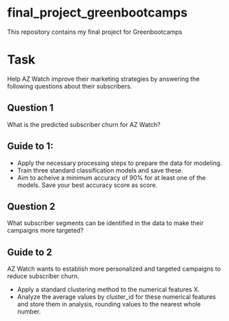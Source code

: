 # final_project_greenbootcamps
This repository contains my final project for Greenbootcamps

# Task
Help AZ Watch improve their marketing strategies by answering the following questions about their subscribers.

## Question 1
What is the predicted subscriber churn for AZ Watch?

## Guide to 1:
- Apply the necessary processing steps to prepare the data for modeling.
- Train three standard classification models and save these.
- Aim to acheive a minimum accuracy of 90% for at least one of the models. Save your best accuracy score as score.

## Question 2 
What subscriber segments can be identified in the data to make their campaigns more targeted?

## Guide to 2
AZ Watch wants to establish more personalized and targeted campaigns to reduce subscriber churn. 

- Apply a standard clustering method to the numerical features X.
- Analyze the average values by cluster_id for these numerical features and store them in analysis, rounding values to the nearest whole number.
